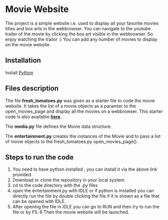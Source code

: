 # Movie Website

The project is a simple website i.e. used to display all your favorite movies titles and box arts in the webbrowser.
You can navigate to the youtube trailer of the movie by clicking the box art visible in the webbrowser.
So enjoy watching the trailor :)
You can add any number of movies to display on the movie website.

## Installation

Install [Python](https://www.python.org/)

## Files description

The file **fresh_tomatoes.py** was given as a starter file to code the movie website.
It takes the list of a movie objects as a paramter to the open_movies_page and display all the movies on a webbrowser. 
This starter code is also available [**here**](https://github.com/udacity/ud036_StarterCode).


The **media.py** file defines the Movie data structure.

The **entertainment.py** creates the instances of the Movie and to pass a list of movie objects to the fresh_tomatoes.py open_movies_page().

## Steps to run the code

1. You need to have python installed , you can install it via the above link provided.
2. Download or clone the repository in your local system.
3. cd to the code directory with the .py files
4. open the entertainment.py with IDLE or if python is installed you can directly run the file by double
clicking the file if it is shown as a file that can be opened with IDLE.
5. After opening the file in IDLE you can go to RUN and then try to run the file or by F5. 
6 Then the movie website will be launched.





